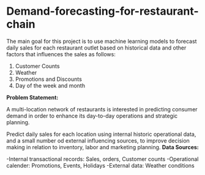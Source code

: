 # Demand-forecasting-for-restaurant-chain

The main goal for this project is to use machine learning models to forecast daily sales for each restaurant outlet based on historical data and other factors that influences the sales as follows:
  1. Customer Counts
  2. Weather
  3. Promotions and Discounts
  4. Day of the week and month

**Problem Statement:**

A multi-location network of restaurants is interested in predicting consumer demand in order to enhance its day-to-day operations and strategic planning.

Predict daily sales for each location using internal historic operational data, and a small number od external influencing sources, to improve decision making in relation to inventory, labor and marketing planning.
**Data Sources:**

-Internal transactional records: Sales, orders, Customer counts
-Operational calender: Promotions, Events, Holidays
-External data: Weather conditions
